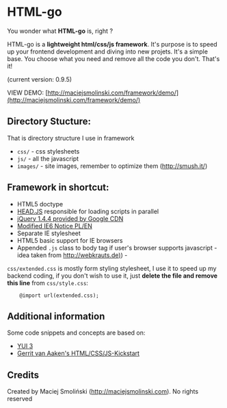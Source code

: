 # HTML-go

You wonder what **HTML-go** is, right ?
  
  
HTML-go is a **lightweight html/css/js framework**.
It's purpose is to speed up your frontend development and diving into new projets. 
It's a simple base. You choose what you need and remove all the code you don't. That's it!

(current version: 0.9.5)

VIEW DEMO: [http://maciejsmolinski.com/framework/demo/](http://maciejsmolinski.com/framework/demo/)

## Directory Stucture:

That is directory structure I use in framework

* `css/` - css stylesheets
* `js/` - all the javascript
* `images/` - site images, remember to optimize them (<http://smush.it/>)

## Framework in shortcut:

* HTML5 doctype
* [HEAD.JS](http://headjs.com) responsible for loading scripts in parallel
* [jQuery 1.4.4 provided by Google CDN](http://jquery.com/)
* [Modified IE6 Notice PL/EN](http://shapeshed.github.com/ie6-notice/)
* Separate IE stylesheet
* HTML5 basic support for IE browsers
* Appended `.js` class to body tag if user's browser supports javascript - idea taken from [http://webkrauts.de)](http://webkrauts.de/2008/12/14/sehr-sehr-schnelle-seiten-website-performance-best-practice-teil-2/)) - 

`css/extended.css` is mostly form styling stylesheet, I use it to speed up my backend coding, if you don't wish to use it, just **delete the file and remove this line** from `css/style.css`:

		@import url(extended.css);

## Additional information

Some code snippets and concepts are based on:

* [YUI 3](http://developer.yahoo.com/yui/3/)
* [Gerrit van Aaken's HTML/CSS/JS-Kickstart](http://praegnanz.de/weblog/htmlcssjs-kickstart)

## Credits

Created by Maciej Smoliński (<http://maciejsmolinski.com>). No rights reserved
